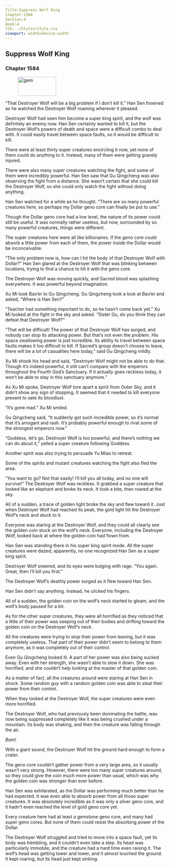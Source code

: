 ```yaml
---
Title:Suppress Wolf King 
Chapter:1584 
Section:4 
Book:4 
CSS:../Styles/style.css 
viewport: width=device-width
---
```

  
## Suppress Wolf King
### Chapter 1584
  
<figure>
	<img src="../Images/gem.gif" alt="gem" id="gem" width="120" height="60" />
</figure>
  

  
“That Destroyer Wolf will be a big problem if I don’t kill it.” Han Sen frowned as he watched the Destroyer Wolf roaming wherever it pleased.

Destroyer Wolf had seen him become a super king spirit, and the wolf was definitely an enemy now. Han Sen certainly wanted to kill it, but the Destroyer Wolf’s powers of death and space were a difficult combo to deal with. It could easily travel between space faults, so it would be difficult to kill.

There were at least thirty super creatures encircling it now, yet none of them could do anything to it. Instead, many of them were getting gravely injured.

There were also many super creatures watching the fight, and some of them were incredibly powerful. Han Sen saw that Gu Qingcheng was also observing the fight from a distance. She wasn’t certain that she could kill the Destroyer Wolf, so she could only watch the fight without doing anything.

Han Sen watched for a while as he thought. “There are so many powerful creatures here, so perhaps my Dollar geno core can finally be put to use.”

Though the Dollar geno core had a low level, the nature of its power could still be useful. It was normally rather useless, but now, surrounded by so many powerful creatures, things were different.

The super creatures here were all like billionaires. If the geno core could absorb a little power from each of them, the power inside the Dollar would be inconceivable.

“The only problem now is, how can I hit the body of that Destroyer Wolf with Dollar?” Han Sen glared at the Destroyer Wolf that was blinking between locations, trying to find a chance to hit it with the geno core.

The Destroyer Wolf was moving quickly, and Sacred blood was splashing everywhere. It was powerful beyond imagination.

Xu Mi took Bao’er to Gu Qingcheng. Gu Qingcheng took a look at Bao’er and asked, “Where is Han Sen?”

“Teacher had something important to do, so he hasn’t come back yet.” Xu Mi looked at the fight in the sky and asked. “Sister Gu, do you think they can defeat that Destroyer Wolf?”

“That will be difficult! The power of that Destroyer Wolf has surged, and nobody can stop its attacking power. But that’s not even the problem. His space swallowing power is just incredible. Its ability to travel between space faults makes it too difficult to kill. If Sacred’s group doesn’t choose to leave, there will be a lot of casualties here today,” said Gu Qingcheng mildly.

Xu Mi shook his head and said, “Destroyer Wolf might not be able to do that. Though it’s indeed powerful, it still can’t compare with the emperors throughout the Fourth God’s Sanctuary. If it actually goes reckless today, it won’t be able to stay in this sanctuary anymore.”

As Xu Mi spoke, Destroyer Wolf tore apart a spirit from Outer Sky, and it didn’t show any sign of stopping. It seemed that it needed to kill everyone present to sate its bloodlust.

“It’s gone mad.” Xu Mi smiled.

Gu Qingcheng said, “It suddenly got such incredible power, so it’s normal that it’s arrogant and rash. It’s probably powerful enough to rival some of the strongest emperors now.”

“Goddess, let’s go. Destroyer Wolf is too powerful, and there’s nothing we can do about it,” yelled a super creature following Goddess.

Another spirit was also trying to persuade Yu Miao to retreat.

Some of the spirits and mutant creatures watching the fight also fled the area.

“You want to go? Not that easily! I’ll kill you all today, and no one will survive!” The Destroyer Wolf was reckless. It grabbed a super creature that looked like an elephant and broke its neck. It took a bite, then roared at the sky.

All of a sudden, a trace of golden light broke the sky and flew toward it. Just when Destroyer Wolf had reached its peak, the gold light hit the Destroyer Wolf’s neck and stuck to it.

Everyone was staring at the Destroyer Wolf, and they could all clearly see the golden coin stuck on the wolf’s neck. Everyone, including the Destroyer Wolf, looked back at where the golden coin had flown from.

Han Sen was standing there in his super king spirit mode. All the super creatures were dazed; apparently, no one recognized Han Sen as a super king spirit.

Destroyer Wolf sneered, and its eyes were bulging with rage. “You again. Great, then I’ll kill you first.”

The Destroyer Wolf’s deathly power surged as it flew toward Han Sen.

Han Sen didn’t say anything. Instead, he clicked his fingers.

All of a sudden, the golden coin on the wolf’s neck started to gleam, and the wolf’s body paused for a bit.

As for the other super creatures, they were all horrified as they noticed that a little of their power was seeping out of their bodies and drifting toward the golden coin on the Destroyer Wolf’s neck.

All the creatures were trying to stop their power from leaving, but it was completely useless. That part of their power didn’t seem to belong to them anymore, as it was completely out of their control.

Even Gu Qingcheng looked ill. A part of her power was also being sucked away. Even with her strength, she wasn’t able to slow it down. She was horrified, and she couldn’t help looking at the master of that golden coin.

As a matter of fact, all the creatures around were staring at Han Sen in shock. Some random guy with a random golden coin was able to steal their power from their control.

When they looked at the Destroyer Wolf, the super creatures were even more horrified.

The Destroyer Wolf, who had previously been dominating the battle, was now being suppressed completely like it was being crushed under a mountain. Its body was shaking, and then the creature was falling through the air.

*Bam!*

With a giant sound, the Destroyer Wolf hit the ground hard enough to form a crater.

The geno core couldn’t gather power from a very large area, so it usually wasn’t very strong. However, there were too many super creatures around, so they could give the coin much more power than usual, which was why the golden coin was stronger than ever before.

Han Sen was exhilarated, as the Dollar was performing much better than he had expected. It was even able to absorb power from all those super creatures. It was absolutely incredible as it was only a silver geno core, and it hadn’t even reached the level of gold geno core yet.

Every creature here had at least a gemstone geno core, and many had super geno cores. But none of them could resist the absorbing power of the Dollar.

The Destroyer Wolf struggled and tried to move into a space fault, yet its body was trembling, and it couldn’t even take a step. Its head was particularly immobile, and the creature had a hard time even raising it. The wolf’s head was getting lower and lower, and it almost touched the ground. It kept roaring, but its head just kept sinking.